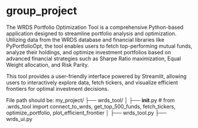 # group_project
The WRDS Portfolio Optimization Tool is a comprehensive Python-based application designed to streamline portfolio analysis and optimization. Utilizing data from the WRDS database and financial libraries like PyPortfolioOpt, the tool enables users to fetch top-performing mutual funds, analyze their holdings, and optimize investment portfolios based on advanced financial strategies such as Sharpe Ratio maximization, Equal Weight allocation, and Risk Parity.

This tool provides a user-friendly interface powered by Streamlit, allowing users to interactively explore data, fetch tickers, and visualize efficient frontiers for optimal investment decisions.

File path should be: 
my_project/
├── wrds_tool/
│   ├── __init__.py  # from .wrds_tool import connect_to_wrds, get_top_500_funds, fetch_tickers, optimize_portfolio, plot_efficient_frontier
│   ├── wrds_tool.py
├── wrds_ui.py
